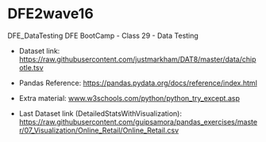 # DFE2wave16

DFE_DataTesting
DFE BootCamp - Class 29 - Data Testing

- Dataset link: https://raw.githubusercontent.com/justmarkham/DAT8/master/data/chipotle.tsv

- Pandas Reference: https://pandas.pydata.org/docs/reference/index.html

- Extra material: www.w3schools.com/python/python_try_except.asp 


- Last Dataset link (DetailedStatsWithVisualization): https://raw.githubusercontent.com/guipsamora/pandas_exercises/master/07_Visualization/Online_Retail/Online_Retail.csv

